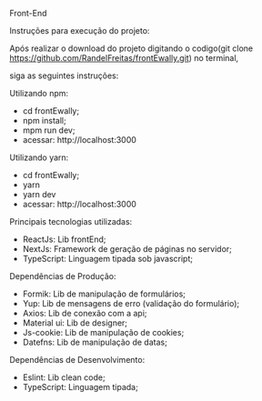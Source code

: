 Front-End

Instruções para execução do projeto:

Após realizar o download do projeto digitando o codigo(git clone https://github.com/RandelFreitas/frontEwally.git) no terminal,

siga as seguintes instruções:

Utilizando npm:

- cd frontEwally;
- npm install;
- mpm run dev;
- acessar: http://localhost:3000

Utilizando yarn:

- cd frontEwally;
- yarn
- yarn dev
- acessar: http://localhost:3000

Principais tecnologias utilizadas:
- ReactJs: Lib frontEnd;
- NextJs: Framework de geração de páginas no servidor;
- TypeScript: Linguagem tipada sob javascript;

Dependências de Produção:
- Formik: Lib de manipulação de formulários;
- Yup: Lib de mensagens de erro (validação do formulário);
- Axios: Lib de conexão com a api;
- Material ui: Lib de designer;
- Js-cookie: Lib de manipulação de cookies;
- Datefns: Lib de manipulação de datas;

Dependências de Desenvolvimento:
- Eslint: Lib clean code;
- TypeScript: Linguagem tipada;
